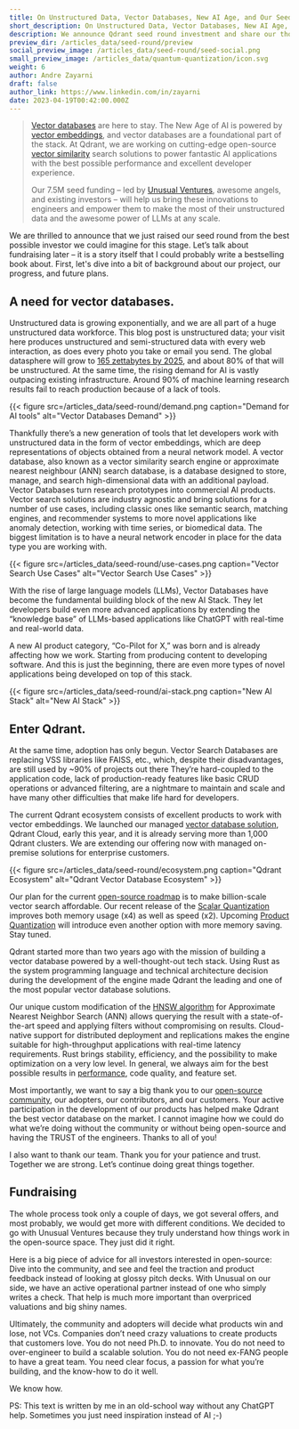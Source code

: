 ```yaml
---
title: On Unstructured Data, Vector Databases, New AI Age, and Our Seed Round.
short_description: On Unstructured Data, Vector Databases, New AI Age, and Our Seed Round.
description: We announce Qdrant seed round investment and share our thoughts on Vector Databases and New AI Age.
preview_dir: /articles_data/seed-round/preview
social_preview_image: /articles_data/seed-round/seed-social.png
small_preview_image: /articles_data/quantum-quantization/icon.svg
weight: 6
author: Andre Zayarni
draft: false
author_link: https://www.linkedin.com/in/zayarni
date: 2023-04-19T00:42:00.000Z
---
```



> [Vector databases](/qdrant-vector-database/) are here to stay. The New Age of AI is powered by [vector embeddings](/articles/what-are-embeddings/), and vector databases are a foundational part of the stack. At Qdrant, we are working on cutting-edge open-source [vector similarity](/articles/vector-similarity-beyond-search/) search solutions to power fantastic AI applications with the best possible performance and excellent developer experience. 
> 
> Our 7.5M seed funding – led by [Unusual Ventures](https://www.unusual.vc/), awesome angels, and existing investors – will help us bring these innovations to engineers and empower them to make the most of their unstructured data and the awesome power of LLMs at any scale.

We are thrilled to announce that we just raised our seed round from the best possible investor we could imagine for this stage. Let’s talk about fundraising later – it is a story itself that I could probably write a bestselling book about. First, let's dive into a bit of background about our project, our progress, and future plans. 

## A need for vector databases.

Unstructured data is growing exponentially, and we are all part of a huge unstructured data workforce. This blog post is unstructured data; your visit here produces unstructured and semi-structured data with every web interaction, as does every photo you take or email you send. The global datasphere will grow to [165 zettabytes by 2025](https://github.com/qdrant/qdrant/pull/1639), and about 80% of that will be unstructured. At the same time, the rising demand for AI is vastly outpacing existing infrastructure. Around 90% of machine learning research results fail to reach production because of a lack of tools. 


{{< figure src=/articles_data/seed-round/demand.png caption="Demand for AI tools" alt="Vector Databases Demand" >}}

Thankfully there’s a new generation of tools that let developers work with unstructured data in the form of vector embeddings, which are deep representations of objects obtained from a neural network model. A vector database, also known as a vector similarity search engine or approximate nearest neighbour (ANN) search database, is a database designed to store, manage, and search high-dimensional data with an additional payload. Vector Databases turn research prototypes into commercial AI products. Vector search solutions are industry agnostic and bring solutions for a number of use cases, including classic ones like semantic search, matching engines, and recommender systems to more novel applications like anomaly detection, working with time series, or biomedical data. The biggest limitation is to have a neural network encoder in place for the data type you are working with. 


{{< figure src=/articles_data/seed-round/use-cases.png caption="Vector Search Use Cases" alt="Vector Search Use Cases" >}}

With the rise of large language models (LLMs), Vector Databases have become the fundamental building block of the new AI Stack. They let developers build even more advanced applications by extending the “knowledge base” of LLMs-based applications like ChatGPT with real-time and real-world data. 

A new AI product category, “Co-Pilot for X,” was born and is already affecting how we work. Starting from producing content to developing software. And this is just the beginning, there are even more types of novel applications being developed on top of this stack.

{{< figure src=/articles_data/seed-round/ai-stack.png caption="New AI Stack" alt="New AI Stack" >}}

## Enter Qdrant. ##

At the same time, adoption has only begun. Vector Search Databases are replacing VSS libraries like FAISS, etc., which, despite their disadvantages, are still used by ~90% of projects out there They’re hard-coupled to the application code, lack of production-ready features like basic CRUD operations or advanced filtering, are a nightmare to maintain and scale and have many other difficulties that make life hard for developers. 

The current Qdrant ecosystem consists of excellent products to work with vector embeddings. We launched our managed [vector database solution](/qdrant-vector-database/), Qdrant Cloud, early this year, and it is already serving more than 1,000 Qdrant clusters. We are extending our offering now with managed on-premise solutions for enterprise customers. 

{{< figure src=/articles_data/seed-round/ecosystem.png caption="Qdrant Ecosystem" alt="Qdrant Vector Database Ecosystem" >}}


Our plan for the current [open-source roadmap](https://github.com/qdrant/qdrant/blob/master/docs/roadmap/README.md) is to make billion-scale vector search affordable. Our recent release of the [Scalar Quantization](/articles/scalar-quantization/) improves both memory usage (x4) as well as speed (x2). Upcoming [Product Quantization](https://www.irisa.fr/texmex/people/jegou/papers/jegou_searching_with_quantization.pdf) will introduce even another option with more memory saving. Stay tuned. 

Qdrant started more than two years ago with the mission of building a vector database powered by a well-thought-out tech stack. Using Rust as the system programming language and technical architecture decision during the development of the engine made Qdrant the leading and one of the most popular vector database solutions. 

Our unique custom modification of the [HNSW algorithm](/articles/filtrable-hnsw/) for Approximate Nearest Neighbor Search (ANN) allows querying the result with a state-of-the-art speed and applying filters without compromising on results. Cloud-native support for distributed deployment and replications makes the engine suitable for high-throughput applications with real-time latency requirements. Rust brings stability, efficiency, and the possibility to make optimization on a very low level. In general, we always aim for the best possible results in [performance](/benchmarks/), code quality, and feature set.

Most importantly, we want to say a big thank you to our [open-source community](https://qdrant.to/discord), our adopters, our contributors, and our customers. Your active participation in the development of our products has helped make Qdrant the best vector database on the market. I cannot imagine how we could do what we’re doing without the community or without being open-source and having the TRUST of the engineers. Thanks to all of you!

I also want to thank our team. Thank you for your patience and trust. Together we are strong. Let’s continue doing great things together.

## Fundraising ##
The whole process took only a couple of days, we got several offers, and most probably, we would get more with different conditions. We decided to go with Unusual Ventures because they truly understand how things work in the open-source space. They just did it right. 

Here is a big piece of advice for all investors interested in open-source: Dive into the community, and see and feel the traction and product feedback instead of looking at glossy pitch decks. With Unusual on our side, we have an active operational partner instead of one who simply writes a check. That help is much more important than overpriced valuations and big shiny names.

Ultimately, the community and adopters will decide what products win and lose, not VCs. Companies don’t need crazy valuations to create products that customers love. You do not need Ph.D. to innovate. You do not need to over-engineer to build a scalable solution. You do not need ex-FANG people to have a great team. You need clear focus, a passion for what you’re building, and the know-how to do it well. 

We know how.  

PS: This text is written by me in an old-school way without any ChatGPT help. Sometimes you just need inspiration instead of AI ;-) 

